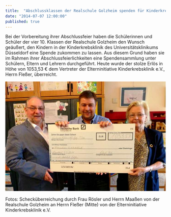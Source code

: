 ```yaml
---
title:  "Abschlussklassen der Realschule Golzheim spenden für Kinderkrebsklinik"
date: "2014-07-07 12:00:00"
published: true
---
```


Bei der Vorbereitung ihrer Abschlussfeier haben die Schülerinnen und Schüler der vier 10. Klassen der Realschule Golzheim den Wunsch geäußert, den Kindern in der Kinderkrebsklinik des Universitätsklinikums Düsseldorf eine Spende zukommen zu lassen. Aus diesem Grund haben sie im Rahmen ihrer Abschlussfeierlichkeiten eine Spendensammlung unter Schülern, Eltern und Lehrern durchgeführt. Heute wurde der stolze Erlös in Höhe von 1053,53 € dem Vertreter der Elterninitiative Kinderkrebsklinik e.V., Herrn Fleßer, überreicht.

<p><img src="../img/2014/07/07/20140707Kinderkrebsklinik.jpg" width="700"></p>

Fotos: Schecküberreichung durch Frau Rösler und Herrn Maaßen von der Realschule Golzheim an Herrn Fleßer (Mitte) von der Elterninitiative Kinderkrebsklinik e.V. 
